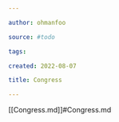 ```yaml
---

author: ohmanfoo

source: #todo

tags: 

created: 2022-08-07

title: Congress

---
```

[[Congress.md]]#Congress.md